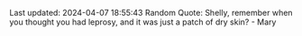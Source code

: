 Last updated: 2024-04-07 18:55:43
Random Quote: Shelly, remember when you thought you had leprosy, and it was just a patch of dry skin? - Mary